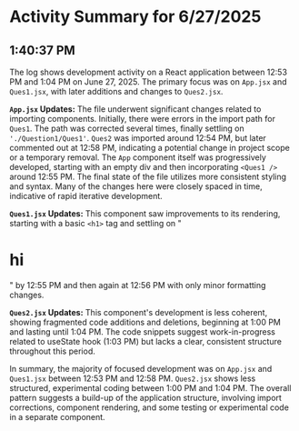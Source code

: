 # Activity Summary for 6/27/2025

## 1:40:37 PM
The log shows development activity on a React application between 12:53 PM and 1:04 PM on June 27, 2025.  The primary focus was on `App.jsx` and `Ques1.jsx`, with later additions and changes to `Ques2.jsx`.

**`App.jsx` Updates:** The file underwent significant changes related to importing components. Initially, there were errors in the import path for `Ques1`.  The path was corrected several times, finally settling on `'./Question1/Ques1'`.  `Ques2` was imported around 12:54 PM, but later commented out at 12:58 PM, indicating a potential change in project scope or a temporary removal.  The `App` component itself was progressively developed, starting with an empty div and then incorporating `<Ques1 />` around 12:55 PM. The final state of the file utilizes more consistent styling and syntax.  Many of the changes here were closely spaced in time, indicative of rapid iterative development.

**`Ques1.jsx` Updates:** This component saw improvements to its rendering, starting with a basic `<h1>` tag and settling on "<h1>hi</h1>" by 12:55 PM and then again at 12:56 PM  with only minor formatting changes.

**`Ques2.jsx` Updates:**  This component's development is less coherent, showing fragmented code additions and deletions, beginning at 1:00 PM and lasting until 1:04 PM.  The code snippets suggest work-in-progress related to useState hook (1:03 PM) but lacks a clear, consistent structure throughout this period.


In summary, the majority of focused development was on `App.jsx` and `Ques1.jsx` between 12:53 PM and 12:58 PM.  `Ques2.jsx` shows less structured, experimental coding between 1:00 PM and 1:04 PM. The overall pattern suggests a build-up of the application structure, involving import corrections, component rendering, and some testing or experimental code in a separate component.
